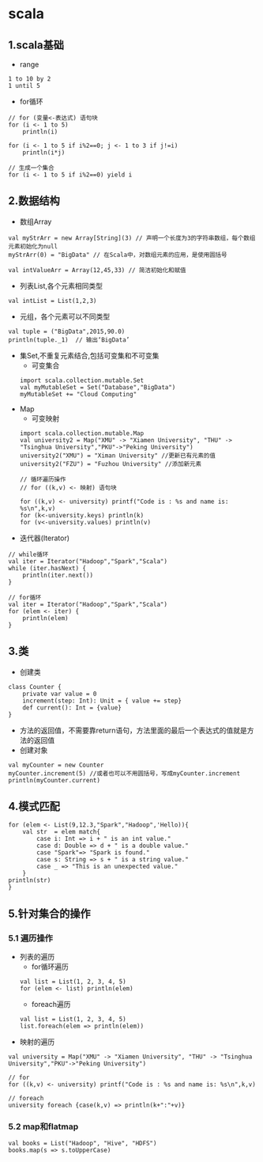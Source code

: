 # scala

## 1.scala基础
- range
```
1 to 10 by 2
1 until 5
```
- for循环
```
// for (变量<-表达式) 语句块
for (i <- 1 to 5) 
	println(i)

for (i <- 1 to 5 if i%2==0; j <- 1 to 3 if j!=i) 
	println(i*j)

// 生成一个集合
for (i <- 1 to 5 if i%2==0) yield i 
```


## 2.数据结构
- 数组Array
```
val myStrArr = new Array[String](3) // 声明一个长度为3的字符串数组，每个数组元素初始化为null
myStrArr(0) = "BigData" // 在Scala中，对数组元素的应用，是使用圆括号

val intValueArr = Array(12,45,33) // 简洁初始化和赋值

```
- 列表List,各个元素相同类型
```
val intList = List(1,2,3)
```
- 元组，各个元素可以不同类型
```
val tuple = ("BigData",2015,90.0)
println(tuple._1)  // 输出‘BigData’

```
- 集Set,不重复元素结合,包括可变集和不可变集
 	- 可变集合
	```
	import scala.collection.mutable.Set
	val myMutableSet = Set("Database","BigData")
	myMutableSet += "Cloud Computing"

	```
- Map
	- 可变映射
	```
	import scala.collection.mutable.Map
	val university2 = Map("XMU" -> "Xiamen University", "THU" -> "Tsinghua University","PKU"->"Peking University")
	university2("XMU") = "Ximan University" //更新已有元素的值
	university2("FZU") = "Fuzhou University" //添加新元素

	// 循环遍历操作
	// for ((k,v) <- 映射) 语句块

	for ((k,v) <- university) printf("Code is : %s and name is: %s\n",k,v)
	for (k<-university.keys) println(k)
	for (v<-university.values) println(v)

	```
- 迭代器(Iterator)
```
// while循环
val iter = Iterator("Hadoop","Spark","Scala")
while (iter.hasNext) {
    println(iter.next())
}

// for循环
val iter = Iterator("Hadoop","Spark","Scala")
for (elem <- iter) {
    println(elem)
}
```

## 3.类
- 创建类
```
class Counter {
    private var value = 0
    increment(step: Int): Unit = { value += step}
    def current(): Int = {value}
}
```
- 方法的返回值，不需要靠return语句，方法里面的最后一个表达式的值就是方法的返回值
- 创建对象
```
val myCounter = new Counter
myCounter.increment(5) //或者也可以不用圆括号，写成myCounter.increment
println(myCounter.current)
```

## 4.模式匹配
```
for (elem <- List(9,12.3,"Spark","Hadoop",'Hello)){
    val str  = elem match{
        case i: Int => i + " is an int value."
        case d: Double => d + " is a double value."
        case "Spark"=> "Spark is found."
        case s: String => s + " is a string value."
        case _ => "This is an unexpected value."
    }
println(str)    
}
```

## 5.针对集合的操作

### 5.1 遍历操作
- 列表的遍历
	- for循环遍历
	```
	val list = List(1, 2, 3, 4, 5)
	for (elem <- list) println(elem)
	```
	- foreach遍历
	```
	val list = List(1, 2, 3, 4, 5)
	list.foreach(elem => println(elem))
	```
- 映射的遍历
```
val university = Map("XMU" -> "Xiamen University", "THU" -> "Tsinghua University","PKU"->"Peking University")

// for
for ((k,v) <- university) printf("Code is : %s and name is: %s\n",k,v)

// foreach
university foreach {case(k,v) => println(k+":"+v)}
```

### 5.2 map和flatmap
```
val books = List("Hadoop", "Hive", "HDFS")
books.map(s => s.toUpperCase)
```


